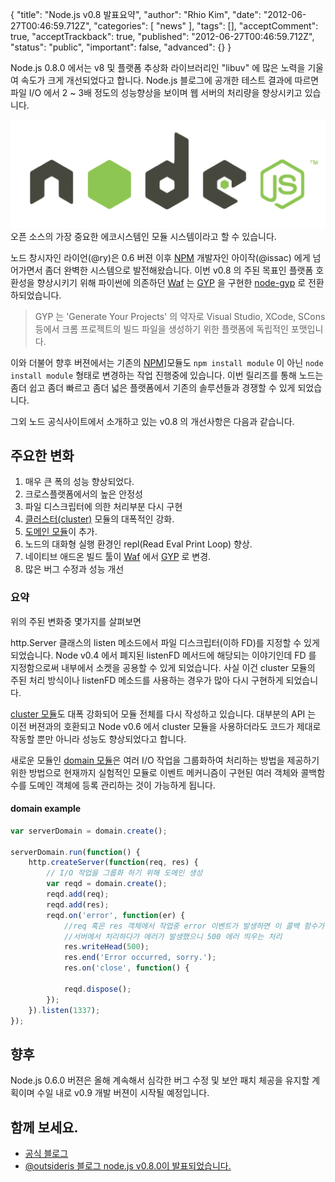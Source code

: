 {
    "title": "Node.js v0.8 발표요약",
    "author": "Rhio Kim",
    "date": "2012-06-27T00:46:59.712Z",
    "categories": [
        "news"
    ],
    "tags": [],
    "acceptComment": true,
    "acceptTrackback": true,
    "published": "2012-06-27T00:46:59.712Z",
    "status": "public",
    "important": false,
    "advanced": {}
}

Node.js 0.8.0 에서는 v8 및 플랫폼 추상화 라이브러리인 "libuv" 에 많은 노력을 기울여 속도가 크게 개선되었다고 합니다. Node.js 블로그에 공개한 테스트 결과에 따르면 파일 I/O 에서 2 ~ 3배 정도의 성능향상을 보이며 웹 서버의 처리량을 향상시키고 있습니다.

<img src="./@img/node_logo.png" class="span2"/> 오픈 소스의 가장 중요한 에코시스템인 모듈 시스템이라고 할 수 있습니다.

노드 창시자인 라이언(@ry)은 0.6 버젼 이후 [NPM][npm] 개발자인 아이작(@issac) 에게 넘어가면서 좀더 완벽한 시스템으로 발전해왔습니다. 이번 v0.8 의 주된 목표인 플랫폼 호환성을 향상시키기 위해 파이썬에 의존하던 [Waf](http://code.google.com/p/waf/) 는 [GYP](http://code.google.com/p/gyp/wiki/GypLanguageSpecification) 을 구현한 [node-gyp](https://github.com/TooTallNate/node-gyp) 로 전환하되었습니다.

> GYP 는 'Generate Your Projects' 의 약자로 Visual Studio, XCode, SCons 등에서 크롬 프로젝트의 빌드 파일을 생성하기 위한 플랫폼에 독립적인 포맷입니다.

이와 더불어 향후 버젼에서는 기존의 [NPM][npm]]모듈도 `npm install module` 이 아닌 `node install module` 형태로 변경하는 작업 진행중에 있습니다.  이번 릴리즈를 통해 노드는 좀더 쉽고 좀더 빠르고 좀더 넓은 플랫폼에서 기존의 솔루션들과 경쟁할 수 있게 되었습니다.

그외 노드 공식사이트에서 소개하고 있는 v0.8 의 개선사항은 다음과 같습니다.

## 주요한 변화
1. 매우 큰 폭의 성능 향상되었다.
2. 크로스플랫폼에서의 높은 안정성
3. 파일 디스크립터에 의한 처리부분 다시 구현
4. [클러스터(cluster)](http://nodejs.org/api/cluster.html) 모듈의 대폭적인 강화.
5. [도메인 모듈](http://nodejs.org/api/domain.html)이 추가.
6. 노드의 대화형 실행 환경인 repl(Read Eval Print Loop) 향상.
7. 네이티브 애드온 빌드 툴이 [Waf](http://code.google.com/p/waf/) 에서 [GYP](http://code.google.com/p/gyp/wiki/GypLanguageSpecification) 로 변경.
8. 많은 버그 수정과 성능 개선

### 요약
위의 주된 변화중 몇가지를 살펴보면 

http.Server 클래스의 listen 메소드에서 파일 디스크립터(이하 FD)를 지정할 수 있게 되었습니다.  Node v0.4 에서 폐지된 listenFD 메서드에 해당되는 이야기인데 FD 를 지정함으로써 내부에서 소켓을 공용할 수 있게 되었습니다. 사실 이건 cluster 모듈의 주된 처리 방식이나 listenFD 메소드를 사용하는 경우가 많아 다시 구현하게 되었습니다. 

[cluster 모듈](http://nodejs.org/api/cluster.html)도 대폭 강화되어 모듈 전체를 다시 작성하고 있습니다. 대부분의 API 는 이전 버젼과의 호환되고 Node v0.6 에서 cluster 모듈을 사용하더라도 코드가 제대로 작동할 뿐만 아니라 성능도 향상되었다고 합니다.

새로운 모듈인 [domain 모듈](http://nodejs.org/api/domain.html)은 여러 I/O 작업을 그룹화하여 처리하는 방법을 제공하기 위한 방법으로 현재까지 실험적인 모듈로 이벤트 메커니즘이 구현된 여러 객체와 콜백함수를 도메인 객체에 등록 관리하는 것이 가능하게 됩니다.

#### domain example
```js
var serverDomain = domain.create();

serverDomain.run(function() {
    http.createServer(function(req, res) {
        // I/O 작업을 그룹화 하기 위해 도메인 생성
        var reqd = domain.create();
        reqd.add(req);
        reqd.add(res);
        reqd.on('error', function(er) {
            //req 혹은 res 객체에서 작업중 error 이벤트가 발생하면 이 콜백 함수가 수행된다.
            //서버에서 처리하다가 에러가 발생했으니 500 에러 띄우는 처리
            res.writeHead(500);
            res.end('Error occurred, sorry.');
            res.on('close', function() {
            
            reqd.dispose();
        });
    }).listen(1337);
});
```

## 향후
Node.js 0.6.0 버젼은 올해 계속해서 심각한 버그 수정 및 보안 패치 체공을 유지할 계획이며 수일 내로 v0.9 개발 버젼이 시작될 예정입니다.

## 함께 보세요.
* [공식 블로그](http://blog.nodejs.org/2012/06/25/node-v0-8-0/)
* [@outsideris 블로그 node.js v0.8.0이 발표되었습니다.](http://blog.outsider.ne.kr/801)

[npm]: http://npmjs.org
[node]: http://nodejs.org